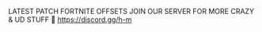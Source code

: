 LATEST PATCH FORTNITE OFFSETS
JOIN OUR SERVER FOR MORE CRAZY & UD STUFF 🥸
https://discord.gg/h-m
  
